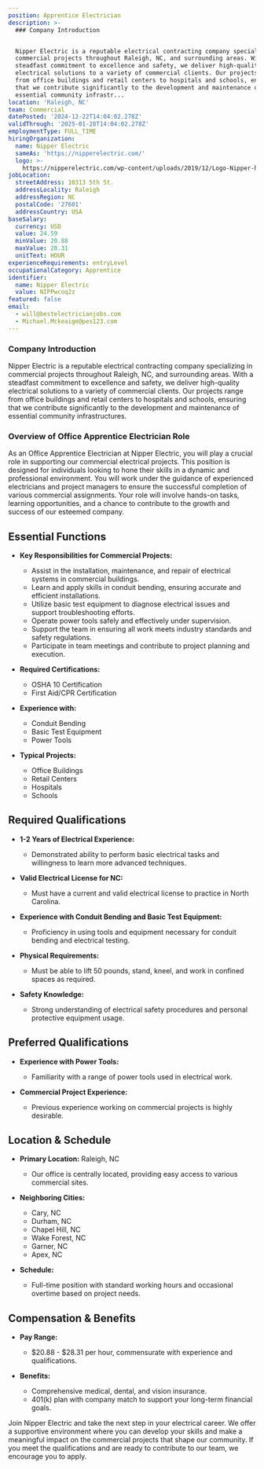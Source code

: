 ```yaml
---
position: Apprentice Electrician
description: >-
  ### Company Introduction


  Nipper Electric is a reputable electrical contracting company specializing in
  commercial projects throughout Raleigh, NC, and surrounding areas. With a
  steadfast commitment to excellence and safety, we deliver high-quality
  electrical solutions to a variety of commercial clients. Our projects range
  from office buildings and retail centers to hospitals and schools, ensuring
  that we contribute significantly to the development and maintenance of
  essential community infrastr...
location: 'Raleigh, NC'
team: Commercial
datePosted: '2024-12-22T14:04:02.278Z'
validThrough: '2025-01-28T14:04:02.278Z'
employmentType: FULL_TIME
hiringOrganization:
  name: Nipper Electric
  sameAs: 'https://nipperelectric.com/'
  logo: >-
    https://nipperelectric.com/wp-content/uploads/2019/12/Logo-Nipper-horizontal-primary.png
jobLocation:
  streetAddress: 10313 5th St.
  addressLocality: Raleigh
  addressRegion: NC
  postalCode: '27601'
  addressCountry: USA
baseSalary:
  currency: USD
  value: 24.59
  minValue: 20.88
  maxValue: 28.31
  unitText: HOUR
experienceRequirements: entryLevel
occupationalCategory: Apprentice
identifier:
  name: Nipper Electric
  value: NIPPwcoq2z
featured: false
email:
  - will@bestelectricianjobs.com
  - Michael.Mckeaige@pes123.com
---
```




### Company Introduction

Nipper Electric is a reputable electrical contracting company specializing in commercial projects throughout Raleigh, NC, and surrounding areas. With a steadfast commitment to excellence and safety, we deliver high-quality electrical solutions to a variety of commercial clients. Our projects range from office buildings and retail centers to hospitals and schools, ensuring that we contribute significantly to the development and maintenance of essential community infrastructures.

### Overview of Office Apprentice Electrician Role

As an Office Apprentice Electrician at Nipper Electric, you will play a crucial role in supporting our commercial electrical projects. This position is designed for individuals looking to hone their skills in a dynamic and professional environment. You will work under the guidance of experienced electricians and project managers to ensure the successful completion of various commercial assignments. Your role will involve hands-on tasks, learning opportunities, and a chance to contribute to the growth and success of our esteemed company.

## Essential Functions

- **Key Responsibilities for Commercial Projects:**
  - Assist in the installation, maintenance, and repair of electrical systems in commercial buildings.
  - Learn and apply skills in conduit bending, ensuring accurate and efficient installations.
  - Utilize basic test equipment to diagnose electrical issues and support troubleshooting efforts.
  - Operate power tools safely and effectively under supervision.
  - Support the team in ensuring all work meets industry standards and safety regulations.
  - Participate in team meetings and contribute to project planning and execution.

- **Required Certifications:**
  - OSHA 10 Certification
  - First Aid/CPR Certification

- **Experience with:**
  - Conduit Bending
  - Basic Test Equipment
  - Power Tools

- **Typical Projects:**
  - Office Buildings
  - Retail Centers
  - Hospitals
  - Schools

## Required Qualifications

- **1-2 Years of Electrical Experience:**
  - Demonstrated ability to perform basic electrical tasks and willingness to learn more advanced techniques.
  
- **Valid Electrical License for NC:**
  - Must have a current and valid electrical license to practice in North Carolina.

- **Experience with Conduit Bending and Basic Test Equipment:**
  - Proficiency in using tools and equipment necessary for conduit bending and electrical testing.

- **Physical Requirements:**
  - Must be able to lift 50 pounds, stand, kneel, and work in confined spaces as required.

- **Safety Knowledge:**
  - Strong understanding of electrical safety procedures and personal protective equipment usage.

## Preferred Qualifications

- **Experience with Power Tools:**
  - Familiarity with a range of power tools used in electrical work.

- **Commercial Project Experience:**
  - Previous experience working on commercial projects is highly desirable.

## Location & Schedule

- **Primary Location:** Raleigh, NC
  - Our office is centrally located, providing easy access to various commercial sites.
  
- **Neighboring Cities:**
  - Cary, NC
  - Durham, NC
  - Chapel Hill, NC
  - Wake Forest, NC
  - Garner, NC
  - Apex, NC

- **Schedule:**
  - Full-time position with standard working hours and occasional overtime based on project needs.

## Compensation & Benefits

- **Pay Range:**
  - $20.88 - $28.31 per hour, commensurate with experience and qualifications.

- **Benefits:**
  - Comprehensive medical, dental, and vision insurance.
  - 401(k) plan with company match to support your long-term financial goals.

Join Nipper Electric and take the next step in your electrical career. We offer a supportive environment where you can develop your skills and make a meaningful impact on the commercial projects that shape our community. If you meet the qualifications and are ready to contribute to our team, we encourage you to apply.